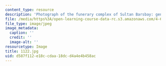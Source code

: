 ```yaml
---
content_type: resource
description: 'Photograph of the funerary complex of Sultan Barsbay: general view.'
file: /media/https%3A/open-learning-course-data-rc.s3.amazonaws.com/4-615-the-architecture-of-cairo-spring-2002/d587f112e18ccdaa18dcd4a4e4b458ac_1122.jpg
file_type: image/jpeg
image_metadata:
  caption: ''
  credit: ''
  image-alt: ''
resourcetype: Image
title: 1122.jpg
uid: d587f112-e18c-cdaa-18dc-d4a4e4b458ac
---
```

